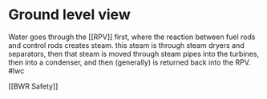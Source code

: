 # Ground level view
Water goes through the [[RPV]] first, where the reaction between fuel rods and control rods creates steam. this steam is through steam dryers and separators, then that steam is moved through steam pipes into the turbines, then into a condenser, and then (generally) is returned back into the RPV. 
#lwc

[[BWR Safety]]

